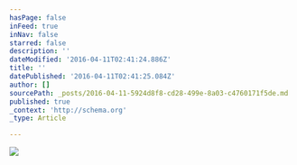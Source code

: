 ```yaml
---
hasPage: false
inFeed: true
inNav: false
starred: false
description: ''
dateModified: '2016-04-11T02:41:24.886Z'
title: ''
datePublished: '2016-04-11T02:41:25.084Z'
author: []
sourcePath: _posts/2016-04-11-5924d8f8-cd28-499e-8a03-c4760171f5de.md
published: true
_context: 'http://schema.org'
_type: Article

---
```

![](https://the-grid-user-content.s3-us-west-2.amazonaws.com/31884c31-1f34-42da-9db5-38ac1afc6855.png)